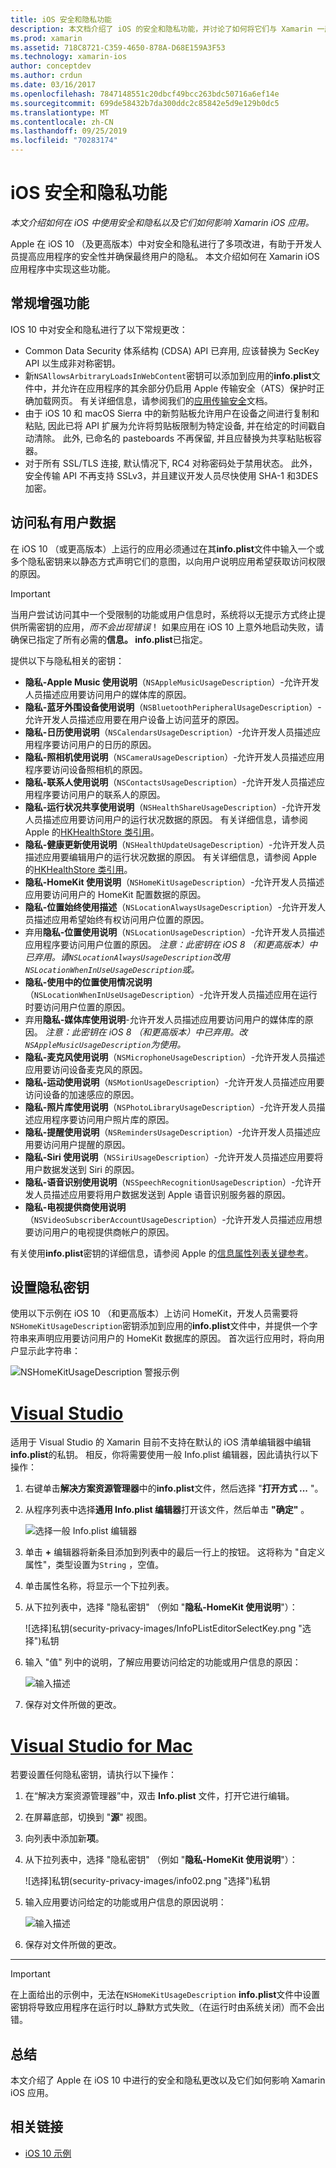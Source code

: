 ```yaml
---
title: iOS 安全和隐私功能
description: 本文档介绍了 iOS 的安全和隐私功能，并讨论了如何将它们与 Xamarin 一起使用。 其中介绍了在 iOS 10 中进行的更新以及如何访问专用用户数据。
ms.prod: xamarin
ms.assetid: 718C8721-C359-4650-878A-D68E159A3F53
ms.technology: xamarin-ios
author: conceptdev
ms.author: crdun
ms.date: 03/16/2017
ms.openlocfilehash: 7847148551c20dbcf49bcc263bdc50716a6ef14e
ms.sourcegitcommit: 699de58432b7da300ddc2c85842e5d9e129b0dc5
ms.translationtype: MT
ms.contentlocale: zh-CN
ms.lasthandoff: 09/25/2019
ms.locfileid: "70283174"
---
```

# <a name="ios-security-and-privacy-features"></a>iOS 安全和隐私功能

_本文介绍如何在 iOS 中使用安全和隐私以及它们如何影响 Xamarin iOS 应用。_

Apple 在 iOS 10 （及更高版本）中对安全和隐私进行了多项改进，有助于开发人员提高应用程序的安全性并确保最终用户的隐私。 本文介绍如何在 Xamarin iOS 应用程序中实现这些功能。

<a name="General-Enhancements" />

## <a name="general-enhancements"></a>常规增强功能

IOS 10 中对安全和隐私进行了以下常规更改：

- Common Data Security 体系结构 (CDSA) API 已弃用, 应该替换为 SecKey API 以生成非对称密钥。
- 新`NSAllowsArbitraryLoadsInWebContent`密钥可以添加到应用的**info.plist**文件中，并允许在应用程序的其余部分仍启用 Apple 传输安全（ATS）保护时正确加载网页。 有关详细信息，请参阅我们的[应用传输安全](~/ios/app-fundamentals/ats.md)文档。
- 由于 iOS 10 和 macOS Sierra 中的新剪贴板允许用户在设备之间进行复制和粘贴, 因此已将 API 扩展为允许将剪贴板限制为特定设备, 并在给定的时间戳自动清除。 此外, 已命名的 pasteboards 不再保留, 并且应替换为共享粘贴板容器。
- 对于所有 SSL/TLS 连接, 默认情况下, RC4 对称密码处于禁用状态。 此外，安全传输 API 不再支持 SSLv3，并且建议开发人员尽快使用 SHA-1 和3DES 加密。

<a name="Accessing-Private-User-Data" />

## <a name="accessing-private-user-data"></a>访问私有用户数据

在 iOS 10 （或更高版本）上运行的应用必须通过在其**info.plist**文件中输入一个或多个隐私密钥来以静态方式声明它们的意图，以向用户说明应用希望获取访问权限的原因。

> [!IMPORTANT]
> 当用户尝试访问其中一个受限制的功能或用户信息时，系统将以无提示方式终止提供所需密钥的应用，_而不会出现错误_！ 如果应用在 iOS 10 上意外地启动失败，请确保已指定了所有必需的**信息。 info.plist**已指定。

提供以下与隐私相关的密钥：

- **隐私-Apple Music 使用说明**（`NSAppleMusicUsageDescription`）-允许开发人员描述应用要访问用户的媒体库的原因。
- **隐私-蓝牙外围设备使用说明**（`NSBluetoothPeripheralUsageDescription`）-允许开发人员描述应用要在用户设备上访问蓝牙的原因。
- **隐私-日历使用说明**（`NSCalendarsUsageDescription`）-允许开发人员描述应用程序要访问用户的日历的原因。
- **隐私-照相机使用说明**（`NSCameraUsageDescription`）-允许开发人员描述应用程序要访问设备照相机的原因。
- **隐私-联系人使用说明**（`NSContactsUsageDescription`）-允许开发人员描述应用程序要访问用户的联系人的原因。
- **隐私-运行状况共享使用说明**（`NSHealthShareUsageDescription`）-允许开发人员描述应用要访问用户的运行状况数据的原因。 有关详细信息，请参阅 Apple 的[HKHealthStore 类引用](https://developer.apple.com/reference/healthkit/hkhealthstore)。
- **隐私-健康更新使用说明**（`NSHealthUpdateUsageDescription`）-允许开发人员描述应用要编辑用户的运行状况数据的原因。 有关详细信息，请参阅 Apple 的[HKHealthStore 类引用](https://developer.apple.com/reference/healthkit/hkhealthstore)。
- **隐私-HomeKit 使用说明**（`NSHomeKitUsageDescription`）-允许开发人员描述应用要访问用户的 HomeKit 配置数据的原因。
- **隐私-位置始终使用描述**（`NSLocationAlwaysUsageDescription`）-允许开发人员描述应用希望始终有权访问用户位置的原因。
- 弃用**隐私-位置使用说明**（`NSLocationUsageDescription`）-允许开发人员描述应用程序要访问用户位置的原因。 *注意：此密钥在 iOS 8 （和更高版本）中已弃用。请`NSLocationAlwaysUsageDescription`改用`NSLocationWhenInUseUsageDescription`或。*
- **隐私-使用中的位置使用情况说明**（`NSLocationWhenInUseUsageDescription`）-允许开发人员描述应用在运行时要访问用户位置的原因。
- 弃用**隐私-媒体库使用说明**-允许开发人员描述应用要访问用户的媒体库的原因。 *注意：此密钥在 iOS 8 （和更高版本）中已弃用。改`NSAppleMusicUsageDescription`为使用。*
- **隐私-麦克风使用说明**（`NSMicrophoneUsageDescription`）-允许开发人员描述应用要访问设备麦克风的原因。
- **隐私-运动使用说明**（`NSMotionUsageDescription`）-允许开发人员描述应用要访问设备的加速感应的原因。
- **隐私-照片库使用说明**（`NSPhotoLibraryUsageDescription`）-允许开发人员描述应用程序要访问用户照片库的原因。
- **隐私-提醒使用说明**（`NSRemindersUsageDescription`）-允许开发人员描述应用要访问用户提醒的原因。
- **隐私-Siri 使用说明**（`NSSiriUsageDescription`）-允许开发人员描述应用要将用户数据发送到 Siri 的原因。
- **隐私-语音识别使用说明**（`NSSpeechRecognitionUsageDescription`）-允许开发人员描述应用要将用户数据发送到 Apple 语音识别服务器的原因。
- **隐私-电视提供商使用说明**（`NSVideoSubscriberAccountUsageDescription`）-允许开发人员描述应用想要访问用户的电视提供商帐户的原因。

有关使用**info.plist**密钥的详细信息，请参阅 Apple 的[信息属性列表关键参考](https://developer.apple.com/library/content/documentation/General/Reference/InfoPlistKeyReference/Introduction/Introduction.html#//apple_ref/doc/uid/TP40009248-SW1)。

<a name="Setting-Privacy-Keys" />

## <a name="setting-privacy-keys"></a>设置隐私密钥

使用以下示例在 iOS 10 （和更高版本）上访问 HomeKit，开发人员需要将`NSHomeKitUsageDescription`密钥添加到应用的**info.plist**文件中，并提供一个字符串来声明应用要访问用户的 HomeKit 数据库的原因。 首次运行应用时，将向用户显示此字符串：

![NSHomeKitUsageDescription 警报示例](security-privacy-images/info01.png "NSHomeKitUsageDescription 警报示例")

# <a name="visual-studiotabwindows"></a>[Visual Studio](#tab/windows)

适用于 Visual Studio 的 Xamarin 目前不支持在默认的 iOS 清单编辑器中编辑**info.plist**的私钥。 相反，你将需要使用一般 Info.plist 编辑器，因此请执行以下操作：

1. 右键单击**解决方案资源管理器**中的**info.plist**文件，然后选择 "**打开方式 ...** "。
2. 从程序列表中选择**通用 Info.plist 编辑器**打开该文件，然后单击 **"确定"** 。

    ![选择一般 Info.plist 编辑器](security-privacy-images/InfoEditorSelectionVs.png "选择一般 Info.plist 编辑器")
3. 单击 **+** 编辑器将新条目添加到列表中的最后一行上的按钮。 这将称为 "自定义属性"，类型设置为`String` ，空值。
4. 单击属性名称，将显示一个下拉列表。
5. 从下拉列表中，选择 "隐私密钥" （例如 "**隐私-HomeKit 使用说明**"）： 

    ![选择]私钥(security-privacy-images/InfoPListEditorSelectKey.png "选择")私钥
6. 输入 "值" 列中的说明，了解应用要访问给定的功能或用户信息的原因： 

    ![输入描述](security-privacy-images/InfoPListSetValue.png "输入描述")
7. 保存对文件所做的更改。

# <a name="visual-studio-for-mactabmacos"></a>[Visual Studio for Mac](#tab/macos)

若要设置任何隐私密钥，请执行以下操作：

1. 在“解决方案资源管理器”中，双击 **Info.plist** 文件，打开它进行编辑。
2. 在屏幕底部，切换到 "**源**" 视图。
3. 向列表中添加新**项**。
4. 从下拉列表中，选择 "隐私密钥" （例如 "**隐私-HomeKit 使用说明**"）： 

    ![选择]私钥(security-privacy-images/info02.png "选择")私钥
5. 输入应用要访问给定的功能或用户信息的原因说明： 

    ![输入描述](security-privacy-images/info03.png "输入描述")
6. 保存对文件所做的更改。

-----

> [!IMPORTANT]
> 在上面给出的示例中，无法在`NSHomeKitUsageDescription` **info.plist**文件中设置密钥将导致应用程序在运行时以_静默方式失败_（在运行时由系统关闭）而不会出错。

<a name="Summary" />

## <a name="summary"></a>总结

本文介绍了 Apple 在 iOS 10 中进行的安全和隐私更改以及它们如何影响 Xamarin iOS 应用。

## <a name="related-links"></a>相关链接

- [iOS 10 示例](https://docs.microsoft.com/samples/browse/?products=xamarin&term=Xamarin.iOS+iOS10)
